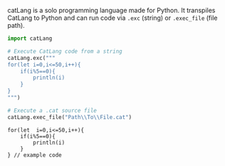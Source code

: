 catLang is a solo programming language made for Python. It transpiles CatLang to Python and can run code via `.exc` (string) or `.exec_file` (file path).

```python
import catLang

# Execute CatLang code from a string
catLang.exc("""
for(let i=0,i<=50,i++){
    if(i%5==0){
        println(i)
    }
}
""")

# Execute a .cat source file
catLang.exec_file("Path\\To\\File.cat")
```

```cat
for(let  i=0,i<=50,i++){
    if(i%5==0){
        println(i)
    }
} // example code
```
